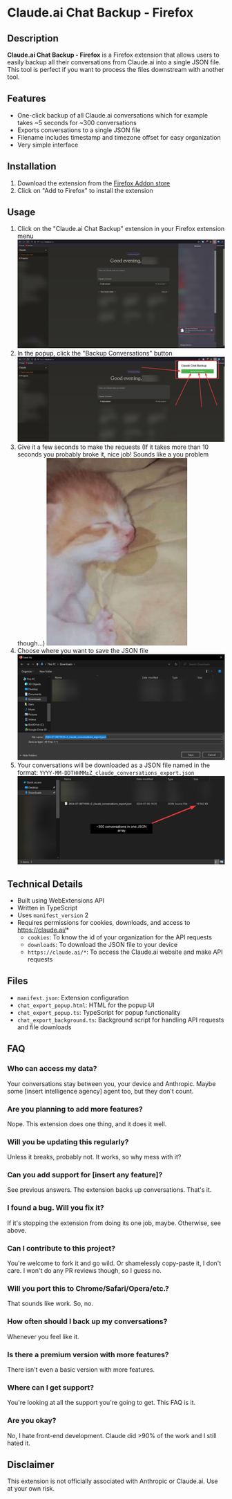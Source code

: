 # Claude.ai Chat Backup - Firefox

## Description
**Claude.ai Chat Backup - Firefox** is a Firefox extension that allows users to easily backup all their conversations from Claude.ai into a single JSON file. This tool is perfect if you want to process the files downstream with another tool.

## Features
- One-click backup of all Claude.ai conversations which for example takes ~5 seconds for ~300 conversations
- Exports conversations to a single JSON file
- Filename includes timestamp and timezone offset for easy organization
- Very simple interface

## Installation
1. Download the extension from the [Firefox Addon store](https://addons.mozilla.org/en-US/firefox/addon/claude-ai-chat-backup/)
2. Click on "Add to Firefox" to install the extension

## Usage
1. Click on the "Claude.ai Chat Backup" extension in your Firefox extension menu
![Extension Menu](./screenshots/extension_menu.png)
2. In the popup, click the "Backup Conversations" button
![Popup](./screenshots/backup.png)
3. Give it a few seconds to make the requests (If it takes more than 10 seconds you probably broke it, nice job! Sounds like a you problem though...)
![Eepy](./screenshots/eepy.png)
4. Choose where you want to save the JSON file
![File explorer](./screenshots/file_explorer.png)
5. Your conversations will be downloaded as a JSON file named in the format: `YYYY-MM-DDTHHMM±Z_claude_conversations_export.json`
![Post download](./screenshots/post_download.png)

## Technical Details
- Built using WebExtensions API
- Written in TypeScript
- Uses `manifest_version` 2
- Requires permissions for cookies, downloads, and access to https://claude.ai/*
  - `cookies`: To know the id of your organization for the API requests
  - `downloads`: To download the JSON file to your device
  - `https://claude.ai/*`: To access the Claude.ai website and make API requests

## Files
- `manifest.json`: Extension configuration
- `chat_export_popup.html`: HTML for the popup UI
- `chat_export_popup.ts`: TypeScript for popup functionality
- `chat_export_background.ts`: Background script for handling API requests and file downloads

## FAQ

### Who can access my data?
Your conversations stay between you, your device and Anthropic. Maybe some [insert intelligence agency] agent too, but they don't count.

### Are you planning to add more features?
Nope. This extension does one thing, and it does it well.

### Will you be updating this regularly?
Unless it breaks, probably not. It works, so why mess with it?

### Can you add support for [insert any feature]?
See previous answers. The extension backs up conversations. That's it.

### I found a bug. Will you fix it?
If it's stopping the extension from doing its one job, maybe. Otherwise, see above.

### Can I contribute to this project?
You're welcome to fork it and go wild. Or shamelessly copy-paste it, I don't care. I won't do any PR reviews though, so I guess no.

### Will you port this to Chrome/Safari/Opera/etc.?
That sounds like work. So, no.

### How often should I back up my conversations?
Whenever you feel like it.

### Is there a premium version with more features?
There isn't even a basic version with more features.

### Where can I get support?
You're looking at all the support you're going to get. This FAQ is it.

### Are you okay?
No, I hate front-end development. Claude did >90% of the work and I still hated it.



## Disclaimer
This extension is not officially associated with Anthropic or Claude.ai. Use at your own risk.
